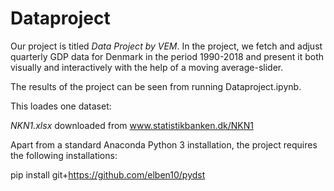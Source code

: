 # Dataproject

Our project is titled *Data Project by VEM*. In the project, we fetch and adjust quarterly GDP data for Denmark in the period 1990-2018 and present it both visually and interactively with the help of a moving average-slider.

The results of the project can be seen from running Dataproject.ipynb.

This loades one dataset:

*NKN1.xlsx* downloaded from www.statistikbanken.dk/NKN1

Apart from a standard Anaconda Python 3 installation, the project requires the following installations:

pip install git+https://github.com/elben10/pydst

